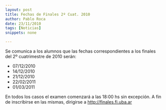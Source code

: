 ```yaml
---
layout: post
title: Fechas de Finales 2º Cuat. 2010
author: Pablo Roca
date: 23/11/2010
tags: [Noticias]
snippets: none

---
```

<div class="entry-content">
						<p>Se comunica a los alumnos que las fechas correspondientes a los finales del 2º cuatrimestre de 2010 serán:</p>
<ul>
<li>07/12/2010</li>
<li>14/12/2010</li>
<li>21/12/2010</li>
<li>22/02/2011</li>
<li>01/03/2011</li>
</ul>
<p>En todos los casos el examen comenzará a las 18:00 hs sin excepción. A fin de inscribirse en las mismas, dirigirse a <a href="http://finales.fi.uba.ar">http://finales.fi.uba.ar</a></p>
											</div>
